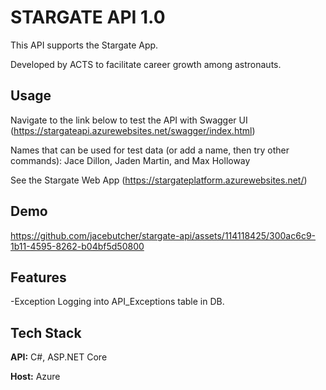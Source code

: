 
# STARGATE API 1.0

This API supports the Stargate App.

Developed by ACTS to facilitate career growth among astronauts.


## Usage

Navigate to the link below to test the API with Swagger UI
(https://stargateapi.azurewebsites.net/swagger/index.html)

Names that can be used for test data (or add a name, then try other commands):
Jace Dillon, Jaden Martin, and Max Holloway

See the Stargate Web App (https://stargateplatform.azurewebsites.net/)

## Demo
https://github.com/jacebutcher/stargate-api/assets/114118425/300ac6c9-1b11-4595-8262-b04bf5d50800

## Features
-Exception Logging into API_Exceptions table in DB.

## Tech Stack

**API:** C#, ASP.NET Core

**Host:** Azure


